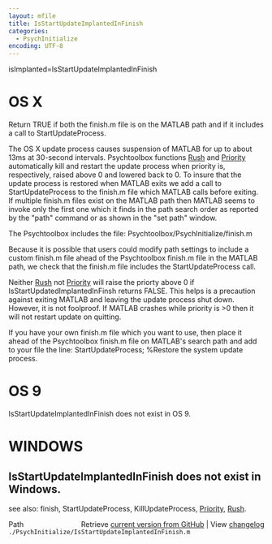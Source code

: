 ```yaml
---
layout: mfile
title: IsStartUpdateImplantedInFinish
categories:
  - PsychInitialize
encoding: UTF-8
---
```


isImplanted=IsStartUpdateImplantedInFinish

# OS X

Return TRUE if both the finish.m file is on the MATLAB path and if it
includes a call to StartUpdateProcess.

The OS X update process causes suspension of MATLAB for up to about 13ms
at 30-second intervals.  Psychtoolbox functions [Rush](/docs/Rush) and [Priority](/docs/Priority)
automatically kill and restart the update process when priority is,
respectively, raised above 0 and lowered back to 0.  To insure that the
update process is restored when MATLAB exits we add a call to
StartUpdateProcess to the finish.m file which MATLAB calls before
exiting. If multiple finish.m files exist on the MATLAB path then  MATLAB
seems to invoke only the first one which it finds in the path search
order as reported by the "path" command or as shown in the "set path"
window.

The Psychtoolbox includes the file:
  Psychtoolbox/PsychInitialize/finish.m

Because it is possible that users could modify path settings to include a
custom finish.m file ahead of the Psychtoolbox finish.m file in the
MATLAB path, we check that the finish.m file includes the
StartUpdateProcess call.

Neither [Rush](/docs/Rush) not [Priority](/docs/Priority) will raise the priorty above 0 if
IsStartUpdatedImplantedInFinsh returns FALSE.  This helps is a precaution
against exiting MATLAB and leaving the update process shut down. However,
it is not foolproof.  If MATLAB crashes while priority is >0 then it will
not restart update on quitting.

If you have your own finish.m file which you want to use, then place it
ahead of the Psychtoolbox finish.m file on MATLAB's search path and add
to your file the line:
  StartUpdateProcess;     %Restore the system update process.

# OS 9

IsStartUpdateImplantedInFinish does not exist in OS 9.

# WINDOWS

IsStartUpdateImplantedInFinish does not exist in Windows.
----

see also: finish, StartUpdateProcess, KillUpdateProcess, [Priority](/docs/Priority), [Rush](/docs/Rush).


<div class="code_header" style="text-align:right;">
  <span style="float:left;">Path&nbsp;&nbsp;</span> <span class="counter">Retrieve <a href=
  "https://raw.github.com/Psychtoolbox-3/Psychtoolbox-3/beta/./PsychInitialize/IsStartUpdateImplantedInFinish.m">current version from GitHub</a> | View <a href=
  "https://github.com/Psychtoolbox-3/Psychtoolbox-3/commits/beta/./PsychInitialize/IsStartUpdateImplantedInFinish.m">changelog</a></span>
</div>
<div class="code">
  <code>./PsychInitialize/IsStartUpdateImplantedInFinish.m</code>
</div>
